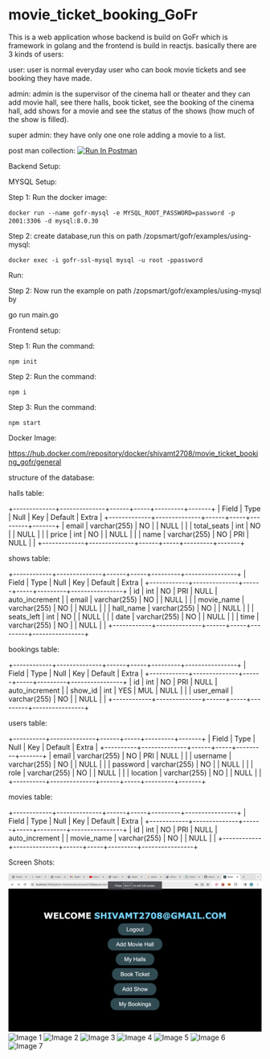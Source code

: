 # movie_ticket_booking_GoFr
This is a web application whose backend is build on GoFr which is framework in golang and the frontend is build in reactjs.
basically there are 3 kinds of users:

user: user is normal everyday user who can book movie tickets and see booking they have made.

admin: admin is the supervisor of the cinema hall or theater and they can add movie hall, see there halls, book ticket, see the booking of the cinema hall, add shows for a movie and see the status of the shows (how much of the show is filled).

super admin: they have only one one role adding a movie to a list.

post man collection:
    [<img src="https://run.pstmn.io/button.svg" alt="Run In Postman" style="width: 128px; height: 32px;">](https://god.gw.postman.com/run-collection/29276299-0baea594-88ed-4f28-8cb6-2fc31d49d8a0?action=collection%2Ffork&source=rip_markdown&collection-url=entityId%3D29276299-0baea594-88ed-4f28-8cb6-2fc31d49d8a0%26entityType%3Dcollection%26workspaceId%3D5614569b-b9a7-493f-8e16-3f436759bee4)

Backend Setup:

MYSQL Setup:

Step 1: Run the docker image:

    docker run --name gofr-mysql -e MYSQL_ROOT_PASSWORD=password -p 2001:3306 -d mysql:8.0.30

Step 2: create database,run this on path /zopsmart/gofr/examples/using-mysql:

    docker exec -i gofr-ssl-mysql mysql -u root -ppassword

Run:

Step 2: Now run the example on path /zopsmart/gofr/examples/using-mysql by

go run main.go

Frontend setup:

Step 1: Run the command:

    npm init

Step 2: Run the command:

    npm i

Step 3: Run the command:

    npm start

Docker Image:

https://hub.docker.com/repository/docker/shivamt2708/movie_ticket_booking_gofr/general

structure of the database:

halls table:

+-------------+--------------+------+-----+---------+-------+
| Field       | Type         | Null | Key | Default | Extra |
+-------------+--------------+------+-----+---------+-------+
| email       | varchar(255) | NO   |     | NULL    |       |
| total_seats | int          | NO   |     | NULL    |       |
| price       | int          | NO   |     | NULL    |       |
| name        | varchar(255) | NO   | PRI | NULL    |       |
+-------------+--------------+------+-----+---------+-------+

shows table:

+------------+--------------+------+-----+---------+----------------+
| Field      | Type         | Null | Key | Default | Extra          |
+------------+--------------+------+-----+---------+----------------+
| id         | int          | NO   | PRI | NULL    | auto_increment |
| email      | varchar(255) | NO   |     | NULL    |                |
| movie_name | varchar(255) | NO   |     | NULL    |                |
| hall_name  | varchar(255) | NO   |     | NULL    |                |
| seats_left | int          | NO   |     | NULL    |                |
| date       | varchar(255) | NO   |     | NULL    |                |
| time       | varchar(255) | NO   |     | NULL    |                |
+------------+--------------+------+-----+---------+----------------+

bookings table:

+------------+--------------+------+-----+---------+----------------+
| Field      | Type         | Null | Key | Default | Extra          |
+------------+--------------+------+-----+---------+----------------+
| id         | int          | NO   | PRI | NULL    | auto_increment |
| show_id    | int          | YES  | MUL | NULL    |                |
| user_email | varchar(255) | NO   |     | NULL    |                |
+------------+--------------+------+-----+---------+----------------+

users table:

+----------+--------------+------+-----+---------+-------+
| Field    | Type         | Null | Key | Default | Extra |
+----------+--------------+------+-----+---------+-------+
| email    | varchar(255) | NO   | PRI | NULL    |       |
| username | varchar(255) | NO   |     | NULL    |       |
| password | varchar(255) | NO   |     | NULL    |       |
| role     | varchar(255) | NO   |     | NULL    |       |
| location | varchar(255) | NO   |     | NULL    |       |
+----------+--------------+------+-----+---------+-------+

movies table:

+------------+--------------+------+-----+---------+----------------+
| Field      | Type         | Null | Key | Default | Extra          |
+------------+--------------+------+-----+---------+----------------+
| id         | int          | NO   | PRI | NULL    | auto_increment |
| movie_name | varchar(255) | NO   |     | NULL    |                |
+------------+--------------+------+-----+---------+----------------+

Screen Shots:

![Image 0](./images/0.png)
![Image 1](./images/1)
![Image 2](./images/2)
![Image 3](./images/3)
![Image 4](./images/4)
![Image 5](./images/5)
![Image 6](./images/6)
![Image 7](./images/7)
